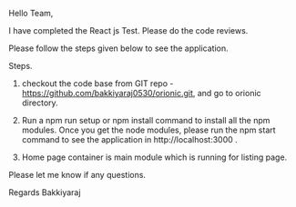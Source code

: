 Hello Team,

 I have completed the React js Test. Please do the code reviews.

 Please follow the steps given below to see the application.

 Steps.
  1. checkout the code base from GIT repo - https://github.com/bakkiyaraj0530/orionic.git, and go to orionic directory.
  2. Run a npm run setup or npm install command to install all the npm modules. Once you get the node modules, please run the npm start command to see the application in http://localhost:3000 .

  3. Home page container is main module which is running for listing page.

Please let me know if any questions.

  Regards
  Bakkiyaraj
